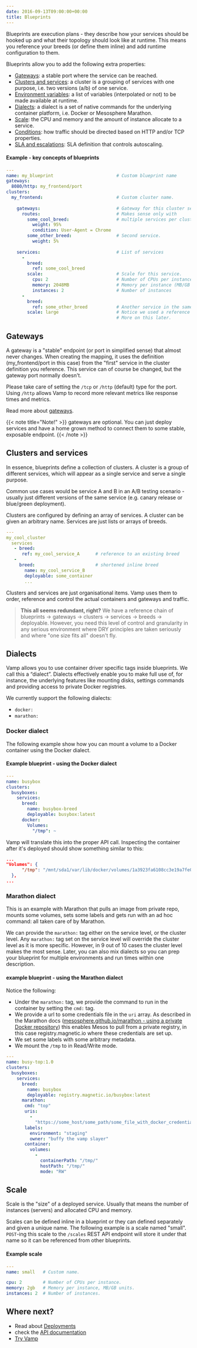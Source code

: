 ```yaml
---
date: 2016-09-13T09:00:00+00:00
title: Blueprints
---
```


Blueprints are execution plans - they describe how your services should be hooked up and what their topology should look like at runtime. This means you reference your breeds (or define them inline) and add runtime configuration to them.

Blueprints allow you to add the following extra properties:

- [Gateways](#gateways): a stable port where the service can be reached.
- [Clusters and services](#clusters-and-services): a cluster is a grouping of services with one purpose, i.e. two versions (a/b) of one service.
- [Environment variables](/resources/using-vamp/environment-variables/): a list of variables (interpolated or not) to be made available at runtime.
- [Dialects](#dialects): a dialect is a set of native commands for the underlying container platform, i.e. Docker or Mesosphere Marathon.
- [Scale](#scale): the CPU and memory and the amount of instance allocate to a service.
- [Conditions](/resources/using-vamp/gateways-and-conditions/): how traffic should be directed based on HTTP and/or TCP properties.
- [SLA and escalations](/resources/using-vamp/sla-and-escalations/): SLA definition that controls autoscaling.

#### Example - key concepts of blueprints

```yaml
---
name: my_blueprint                        # Custom blueprint name
gateways:
  8080/http: my_frontend/port
clusters:
  my_frontend:                            # Custom cluster name.
  
    gateways:                             # Gateway for this cluster services.
      routes:                             # Makes sense only with
        some_cool_breed:                  # multiple services per cluster.
          weight: 95%
          condition: User-Agent = Chrome
        some_other_breed:                 # Second service.
          weight: 5%
          
    services:                             # List of services
      -
        breed:
          ref: some_cool_breed
        scale:                            # Scale for this service.
          cpu: 2                          # Number of CPUs per instance.
          memory: 2048MB                  # Memory per instance (MB/GB units).
          instances: 2                    # Number of instances
      -                                          
        breed: 
          ref: some_other_breed           # Another service in the same cluster.  
        scale: large                      # Notice we used a reference to a "scale". 
                                          # More on this later.
```

## Gateways

A gateway is a "stable" endpoint (or port in simplified sense) that almost never changes. When creating the mapping, it uses the definition (my_frontend/port in this case) from the "first" service in the cluster definition you reference. This service can of course be changed, but the gateway port normally doesn't.

Please take care of setting the `/tcp` or `/http` (default) type for the port. Using `/http` allows Vamp to record more relevant metrics like response times and metrics.

Read more about [gateways](/resources/using-vamp/gateways/).

{{< note title="Note!" >}}
gateways are optional. You can just deploy services and have a home grown method to connect them to some stable, exposable endpoint.
{{< /note >}}

## Clusters and services

In essence, blueprints define a collection of clusters.
A cluster is a group of different services, which will appear as a single service and serve a single purpose.

Common use cases would be service A and B in an A/B testing scenario - usually just different
versions of the same service (e.g. canary release or blue/green deployment).

Clusters are configured by defining an array of services. A cluster can be given an arbitrary name. Services are just lists or arrays of breeds.

```yaml
---
my_cool_cluster
  services
   - breed: 
      ref: my_cool_service_A      # reference to an existing breed
   -
     breed:                       # shortened inline breed
       name: my_cool_service_B
       deployable: some_container
       ...
```

Clusters and services are just organisational items. Vamp uses them to order, reference and control the actual containers and gateways and traffic.

> **This all seems redundant, right?** We have a reference chain of blueprints -> gateways -> clusters -> services -> breeds -> deployable. However, you need this level of control and granularity in any serious environment where DRY principles are taken seriously and where "one size fits all" doesn't fly.


## Dialects

Vamp allows you to use container driver specific tags inside blueprints. We call this a “dialect”.  Dialects effectively enable you to make full use of, for instance, the underlying features like mounting disks, settings commands and providing access to private Docker registries.

We currently support the following dialects:

- `docker:`
- `marathon:`

### Docker dialect

The following example show how you can mount a volume to a Docker container using the Docker dialect.

#### Example blueprint - using the Docker dialect

```yaml
---
name: busybox
clusters:
  busyboxes:
    services:
      breed:
        name: busybox-breed
        deployable: busybox:latest
      docker:
        Volumes:
          "/tmp": ~
```

Vamp will translate this into the proper API call. Inspecting the container after it's deployed should show something similar to this:

```json
...
"Volumes": {
      "/tmp": "/mnt/sda1/var/lib/docker/volumes/1a3923fa6108cc3e19a7fe0eeaa2a6c0454688ca6165d1919bf647f5f370d4d5/_data"
  },
...    
```    

### Marathon dialect

This is an example with Marathon that pulls an image from private repo, mounts some volumes, sets some labels and gets run with an ad hoc command: all taken care of by Marathon.
  
We can provide the `marathon:` tag either on the service level, or the cluster level. Any `marathon:` tag set on the service level will override the cluster level as it is more specific. However, in 9 out of 10 cases the cluster level makes the most sense. Later, you can also mix dialects so you can prep your blueprint for multiple environments and run times within one description.


#### example blueprint - using the Marathon dialect

Notice the following:

* Under the `marathon:` tag, we provide the command to run in the container by setting the `cmd:` tag.
* We provide a url to some credentials file in the `uri` array. As described in the Marathon docs ([mesosphere.github.io/marathon - using a private Docker repository](https://mesosphere.github.io/marathon/docs/native-docker.html#using-a-private-docker-repository)) this enables Mesos
to pull from a private registry, in this case registry.magnetic.io where these credentials are set up.
* We set some labels with some arbitrary metadata.
* We mount the `/tmp` to in Read/Write mode.

```yaml
---
name: busy-top:1.0
clusters:
  busyboxes:
    services:
      breed:
        name: busybox
        deployable: registry.magnetic.io/busybox:latest
      marathon:
       cmd: "top"
       uris:
         -
           "https://some_host/some_path/some_file_with_docker_credentials"
       labels:
         environment: "staging"
         owner: "buffy the vamp slayer"
       container:
         volumes:
           -
             containerPath: "/tmp/"
             hostPath: "/tmp/"
             mode: "RW"
```


## Scale

Scale is the "size" of a deployed service. Usually that means the number of instances (servers) and allocated CPU and memory.

Scales can be defined inline in a blueprint or they can defined separately and given a unique name. The following example is a scale named "small". `POST`-ing this scale to the `/scales` REST API endpoint will store it under that name so it can be referenced from other blueprints.

#### Example scale

```yaml
---
name: small   # Custom name.

cpu: 2        # Number of CPUs per instance.
memory: 2gb   # Memory per instance, MB/GB units.
instances: 2  # Number of instances.
```
## Where next?

* Read about [Deployments](/resources/using-vamp/deployments/)
* check the [API documentation](/resources/api-documentation/)
* [Try Vamp](/try-vamp)